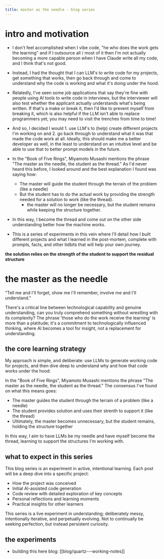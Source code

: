 ```yaml
---
title: master as the needle - blog series
---
```


# intro and motivation
- I don't feel accomplished when I vibe code, "he who does the work gets the learning" and if I outsource all / most of it then I'm not actually becoming a more capable person when I have Claude write all my code, and I think that's not good.
- Instead, I had the thought that I can LLM's to write code for my projects, get something that works, then go back through and come to understand why the code is working and what it's doing under the hood.
- Relatedly, I've seen some job applications that say they're fine with people using AI tools to write code in interviews, but the interviewer will also test whether the applicant actually understands what's being written. If that's a make or break it, then I'd like to prevent myself from breaking it, which is also helpful if the LLM isn't able to replace programmers yet; you may need to visit the trenches from time to time!

- And so, I decided I would 1. use LLM's to (help) create different projects I'm working on and 2. go back through to understand what it was that made the code work at all. Ideally, this should make me a better developer as well, in the least to understand on an intuitive level and be able to use that to better prompt models in the future.


- In the "Book of Five Rings", Miyamoto Musashi mentions the phrase "The master as the needle, the student as the thread." As I'd never heard this before, I looked around and the best explanation I found was saying how:
	- The master will guide the student through the terrain of the problem (like a needle)
	- But the student has to do the actual work by providing the strength needed for a solution to work (like the thread).
		- the master will no longer be necessary, but the student remains while keeping the structure together.
- In this way, I become the thread and come out on the other side understanding better how the machine works.

- This is a series of experiments in this vein where I'll detail how I built different projects and what I learned in the post-mortem, complete with prompts, facts, and other tidbits that will help your own journey.


**the solution relies on the strength of the student to support the residual structure**



# the master as the needle

"Tell me and I'll forget, show me I'll remember, involve me and I'll understand."

There's a critical line between technological capability and genuine understanding, can you truly comprehend something without wrestling with its complexity? The phrase 'those who do the work receive the learning' is more than a platitude; it's a commitment to technologically influenced thinking, where AI becomes a tool for insight, not a replacement for understanding.

## the core learning strategy

My approach is simple, and deliberate: use LLMs to generate working code for projects, and then dive deep to understand why and how that code works under the hood. 

In the "Book of Five Rings", Miyamoto Musashi mentions the phrase "The master as the needle, the student as the thread." The consensus I've found on what this means goes:

- The master guides the student through the terrain of a problem (like a needle)
- The student provides solution and uses their strenth to support it (like the thread)
- Ultimately, the master becomes unnecessary, but the student remains, holding the structure together

In this way, I aim to have LLMs be my needle and have myself become the thread, learning to support the structures I'm working with.

## what to expect in this series

This blog series is an experiment in active, intentional learning. Each post will be a deep dive into a specific project:

- How the project was conceived
- Initial AI-assisted code generation
- Code review with detailed exploration of key concepts
- Personal reflections and learning moments
- Practical insights for other learners

This series is a live experiment in understanding; deliberately messy, intentionally iterative, and perpetually evolving. Not to continually be seeking perfection, but instead persistent curiosity.

## the experiments
- building this here blog: [[blog/quartz---working-notes]]
